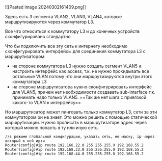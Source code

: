 ![[Pasted image 20240302161409.png]]

Здесь есть 3 сегмента VLAN2, VLAN3, VLAN4, которые маршрутизируются через коммутатор L3.

Все что относиться к коммутатору L3 и до конечных устройств сконфигурировано стандартно

Что бы подключить все эту сеть к интернету необходимо сконфигурировать интерфейсы для соединения коммутатора L3 с маршрутизатором:
- на стороне коммутатора L3 нужно создать сегмент VLAN5 и настроить интерфейс как access, т.к. не нужно прокидывать все остальные VLAN потому что они маршрутизируются внутри этого коммутатора L3
- на стороне маршрутизатора нужно сконфигурировать интерфейс для VLAN5, причем нет необходимости создавать sub-interface т.к. принимать надо только VLAN5. ==Так же нет шага с привязкой какого-то VLAN к интерфейсу== 

Но маршрутизатор может пинговать только коммутатор L3, сети за эти коммутатором он не знает. Это можно решить с помощью статической маршрутизации. Нужно прописать в маршрутизаторе адрес через который можно попасть в ту или иную сеть.

```cisco
//в режиме глобальной конфигурации, указать сеть, ее маску, ip через который к ней идти
Router(config)#ip route 192.168.22.0 255.255.255.0 192.168.55.2
Router(config)#ip route 192.168.33.0 255.255.255.0 192.168.55.2
Router(config)#ip route 192.168.44.0 255.255.255.0 192.168.55.2
```
